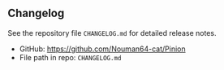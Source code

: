 ## Changelog

See the repository file `CHANGELOG.md` for detailed release notes.

- GitHub: https://github.com/Nouman64-cat/Pinion
- File path in repo: `CHANGELOG.md`

